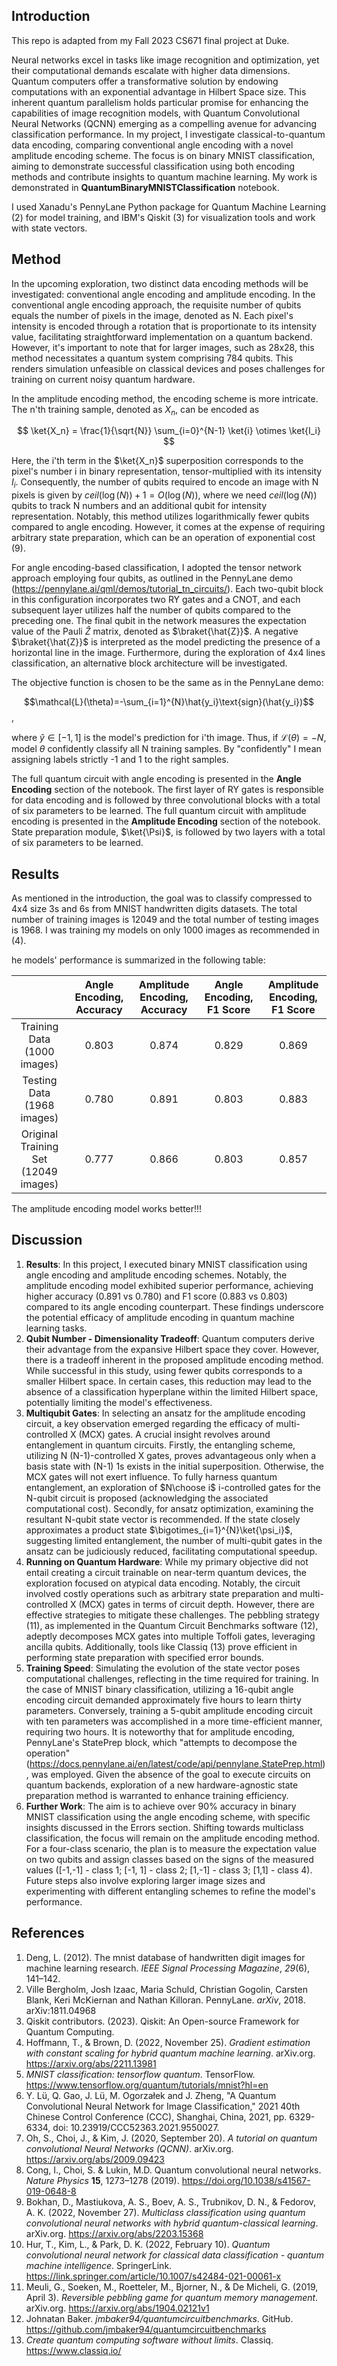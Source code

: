 ## Introduction

This repo is adapted from my Fall 2023 CS671 final project at Duke.

Neural networks excel in tasks like image recognition and optimization, yet their computational demands escalate with higher data dimensions. Quantum computers offer a transformative solution by endowing computations with an exponential advantage in Hilbert Space size. This inherent quantum parallelism holds particular promise for enhancing the capabilities of image recognition models, with Quantum Convolutional Neural Networks (QCNN) emerging as a compelling avenue for advancing classification performance. In my project, I investigate classical-to-quantum data encoding, comparing conventional angle encoding with a novel amplitude encoding scheme. The focus is on binary MNIST classification, aiming to demonstrate successful classification using both encoding methods and contribute insights to quantum machine learning. My work is demonstrated in **QuantumBinaryMNISTClassification** notebook.

I used Xanadu's PennyLane Python package for Quantum Machine Learning (2) for model training, and IBM's Qiskit (3) for visualization tools and work with state vectors.

## Method

In the upcoming exploration, two distinct data encoding methods will be investigated: conventional angle encoding and amplitude encoding. In the conventional angle encoding approach, the requisite number of qubits equals the number of pixels in the image, denoted as N. Each pixel's intensity is encoded through a rotation that is proportionate to its intensity value, facilitating straightforward implementation on a quantum backend. However, it's important to note that for larger images, such as 28x28, this method necessitates a quantum system comprising 784 qubits. This renders simulation unfeasible on classical devices and poses challenges for training on current noisy quantum hardware.

In the amplitude encoding method, the encoding scheme is more intricate. The n'th training sample, denoted as $X_n$, can be encoded as 

$$
\ket{X_n} = \frac{1}{\sqrt{N}} \sum_{i=0}^{N-1} \ket{i} \otimes \ket{I_i}
$$

Here, the i'th term in the $\ket{X_n}$ superposition corresponds to the pixel's number i in binary representation, tensor-multiplied with its intensity $I_i$. Consequently, the number of qubits required to encode an image with N pixels is given by $ceil(\log(N))+1=O(\log(N))$, where we need $ceil(\log(N))$ qubits to track N numbers and an additional qubit for intensity representation. Notably, this method utilizes logarithmically fewer qubits compared to angle encoding. However, it comes at the expense of requiring arbitrary state preparation, which can be an operation of exponential cost (9).

For angle encoding-based classification, I adopted the tensor network approach employing four qubits, as outlined in the PennyLane demo (https://pennylane.ai/qml/demos/tutorial_tn_circuits/). Each two-qubit block in this configuration incorporates two RY gates and a CNOT, and each subsequent layer utilizes half the number of qubits compared to the preceding one. The final qubit in the network measures the expectation value of the Pauli $\hat{Z}$ matrix, denoted as $\braket{\hat{Z}}$. A negative $\braket{\hat{Z}}$ is interpreted as the model predicting the presence of a horizontal line in the image. Furthermore, during the exploration of 4x4 lines classification, an alternative block architecture will be investigated.

The objective function is chosen to be the same as in the PennyLane demo:

$$\mathcal{L}(\theta)=-\sum_{i=1}^{N}\hat{y_i}\text{sign}(\hat{y_i})$$,

where $\hat{y}\in[-1,1]$ is the model's prediction for i'th image. Thus, if $\mathcal{L}(\theta)=-N$, model $\theta$ confidently classify all N training samples. By "confidently" I mean assigning labels strictly -1 and 1 to the right samples.

The full quantum circuit with angle encoding is presented in the **Angle Encoding** section of the notebook. The first layer of RY gates is responsible for data encoding and is followed by three convolutional blocks with a total of six parameters to be learned. The full quantum circuit with amplitude encoding is presented in the **Amplitude Encoding** section of the notebook. State preparation module, $\ket{\Psi}$, is followed by two layers with a total of six parameters to be learned.

## Results

As mentioned in the introduction, the goal was to classify compressed to 4x4 size 3s and 6s from MNIST handwritten digits datasets. The total number of training images is 12049 and the total number of testing images is 1968. I was training my models on only 1000 images as recommended in (4).

he models' performance is summarized in the following table:

|                                       | Angle Encoding, Accuracy | Amplitude Encoding, Accuracy | Angle Encoding, F1 Score | Amplitude Encoding, F1 Score |
| :-----------------------------------: | :----------------------: | :--------------------------: | :----------------------: | :--------------------------: |
|     Training Data  (1000 images)      |          0.803           |            0.874             |          0.829           |            0.869             |
|      Testing Data (1968 images)       |          0.780           |            0.891             |          0.803           |            0.883             |
| Original Training Set  (12049 images) |          0.777           |            0.866             |          0.803           |            0.857             |

The amplitude encoding model works better!!!

## Discussion

1. **Results**: In this project, I executed binary MNIST classification using angle encoding and amplitude encoding schemes. Notably, the amplitude encoding model exhibited superior performance, achieving higher accuracy (0.891 vs 0.780) and F1 score (0.883 vs 0.803) compared to its angle encoding counterpart. These findings underscore the potential efficacy of amplitude encoding in quantum machine learning tasks.
2. **Qubit Number - Dimensionality Tradeoff**: Quantum computers derive their advantage from the expansive Hilbert space they cover. However, there is a tradeoff inherent in the proposed amplitude encoding method. While successful in this study, using fewer qubits corresponds to a smaller Hilbert space. In certain cases, this reduction may lead to the absence of a classification hyperplane within the limited Hilbert space, potentially limiting the model's effectiveness.
3. **Multiqubit Gates**: In selecting an ansatz for the amplitude encoding circuit, a key observation emerged regarding the efficacy of multi-controlled X (MCX) gates. A crucial insight revolves around entanglement in quantum circuits. Firstly, the entangling scheme, utilizing N (N-1)-controlled X gates, proves advantageous only when a basis state with (N-1) 1s exists in the initial superposition. Otherwise, the MCX gates will not exert influence. To fully harness quantum entanglement, an exploration of $N\choose i$ i-controlled gates for the N-qubit circuit is proposed (acknowledging the associated computational cost). Secondly, for ansatz optimization, examining the resultant N-qubit state vector is recommended. If the state closely approximates a product state $\bigotimes_{i=1}^{N}\ket{\psi_i}$, suggesting limited entanglement, the number of multi-qubit gates in the ansatz can be judiciously reduced, facilitating computational speedup.
4. **Running on Quantum Hardware**: While my primary objective did not entail creating a circuit trainable on near-term quantum devices, the exploration focused on atypical data encoding. Notably, the circuit involved costly operations such as arbitrary state preparation and multi-controlled X (MCX) gates in terms of circuit depth. However, there are effective strategies to mitigate these challenges. The pebbling strategy (11), as implemented in the Quantum Circuit Benchmarks software (12), adeptly decomposes MCX gates into multiple Toffoli gates, leveraging ancilla qubits. Additionally, tools like Classiq (13) prove efficient in performing state preparation with specified error bounds. 
5. **Training Speed**: Simulating the evolution of the state vector poses computational challenges, reflecting in the time required for training. In the case of MNIST binary classification, utilizing a 16-qubit angle encoding circuit demanded approximately five hours to learn thirty parameters. Conversely, training a 5-qubit amplitude encoding circuit with ten parameters was accomplished in a more time-efficient manner, requiring two hours. It is noteworthy that for amplitude encoding, PennyLane's StatePrep block, which "attempts to decompose the operation" (https://docs.pennylane.ai/en/latest/code/api/pennylane.StatePrep.html), was employed. Given the absence of the goal to execute circuits on quantum backends, exploration of a new hardware-agnostic state preparation method is warranted to enhance training efficiency.
6. **Further Work**: The aim is to achieve over 90% accuracy in binary MNIST classification using the angle encoding scheme, with specific insights discussed in the Errors section. Shifting towards multiclass classification, the focus will remain on the amplitude encoding method. For a four-class scenario, the plan is to measure the expectation value on two qubits and assign classes based on the signs of the measured values ([-1,-1] - class 1; [-1, 1] - class 2; [1,-1] - class 3; [1,1] - class 4). Future steps also involve exploring larger image sizes and experimenting with different entangling schemes to refine the model's performance.


## References 

1) Deng, L. (2012). The mnist database of handwritten digit images for machine learning research. *IEEE Signal Processing Magazine*, *29*(6), 141–142.
2) Ville Bergholm, Josh Izaac, Maria Schuld, Christian Gogolin, Carsten Blank, Keri McKiernan and Nathan Killoran. PennyLane. *arXiv*, 2018. arXiv:1811.04968
3) Qiskit contributors. (2023). Qiskit: An Open-source Framework for Quantum Computing.
4) Hoffmann, T., & Brown, D. (2022, November 25). *Gradient estimation with constant scaling for hybrid quantum machine learning*. arXiv.org. https://arxiv.org/abs/2211.13981
5) *MNIST classification: tensorflow quantum*. TensorFlow. https://www.tensorflow.org/quantum/tutorials/mnist?hl=en 
6) Y. Lü, Q. Gao, J. Lü, M. Ogorzałek and J. Zheng, "A Quantum Convolutional Neural Network for Image Classification," 2021 40th Chinese Control Conference (CCC), Shanghai, China, 2021, pp. 6329-6334, doi: 10.23919/CCC52363.2021.9550027.
7) Oh, S., Choi, J., & Kim, J. (2020, September 20). *A tutorial on quantum convolutional Neural Networks (QCNN)*. arXiv.org. https://arxiv.org/abs/2009.09423 
8) Cong, I., Choi, S. & Lukin, M.D. Quantum convolutional neural networks. *Nature Physics* **15**, 1273–1278 (2019). https://doi.org/10.1038/s41567-019-0648-8
9) Bokhan, D., Mastiukova, A. S., Boev, A. S., Trubnikov, D. N., & Fedorov, A. K. (2022, November 27). *Multiclass classification using quantum convolutional neural networks with hybrid quantum-classical learning*. arXiv.org. https://arxiv.org/abs/2203.15368 
10) Hur, T., Kim, L., & Park, D. K. (2022, February 10). *Quantum convolutional neural network for classical data classification - quantum machine intelligence*. SpringerLink. https://link.springer.com/article/10.1007/s42484-021-00061-x 
11) Meuli, G., Soeken, M., Roetteler, M., Bjorner, N., & De Micheli, G. (2019, April 3). *Reversible pebbling game for quantum memory management*. arXiv.org. https://arxiv.org/abs/1904.02121v1 
12) Johnatan Baker. *jmbaker94/quantumcircuitbenchmarks*. GitHub. https://github.com/jmbaker94/quantumcircuitbenchmarks 
13) *Create quantum computing software without limits*. Classiq. https://www.classiq.io/ 
